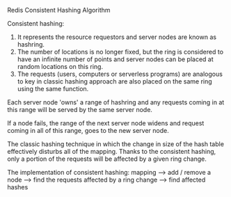 Redis Consistent Hashing Algorithm

Consistent hashing:
1. It represents the resource requestors and server nodes are known as hashring.
2. The number of locations is no longer fixed, but the ring is considered to have an infinite number of points and server nodes can be placed at random locations on this ring.
3. The requests (users, computers or serverless programs) are analogous to key in classic hashing approach are also placed on the same ring using the same function.


Each server node 'owns' a range of hashring and any requests coming in at this range will be served by the same server node. 

If a node fails, the range of the next server node widens and request coming in all of this range, goes to the new server node. 

The classic hashing technique in which the change in size of the hash table effectively disturbs all of the mapping. Thanks to the consistent hashing, only a portion of the requests will be affected by a given ring change.


The implementation of consistent hashing: 
mapping --> add / remove a node --> find the requests affected by a ring change --> find affected hashes

